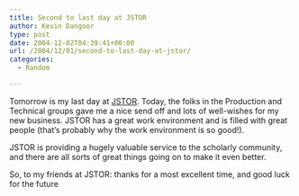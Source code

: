 ```yaml
---
title: Second to last day at JSTOR
author: Kevin Dangoor
type: post
date: 2004-12-02T04:39:41+00:00
url: /2004/12/01/second-to-last-day-at-jstor/
categories:
  - Random

---
```

Tomorrow is my last day at [JSTOR][1]. Today, the folks in the Production and Technical groups gave me a nice send off and lots of well-wishes for my new business. JSTOR has a great work environment and is filled with great people (that&#8217;s probably why the work environment is so good!).

JSTOR is providing a hugely valuable service to the scholarly community, and there are all sorts of great things going on to make it even better.

So, to my friends at JSTOR: thanks for a most excellent time, and good luck for the future

 [1]: http://www.jstor.org